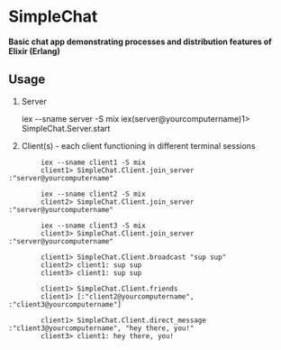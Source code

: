 # SimpleChat

**Basic chat app demonstrating processes and distribution features of Elixir (Erlang)**

## Usage

  1. Server

        iex --sname server -S mix
        iex(server@yourcomputername)1> SimpleChat.Server.start

  2. Client(s) - each client functioning in different terminal sessions
```
        iex --sname client1 -S mix
        client1> SimpleChat.Client.join_server :"server@yourcomputername"
        
        iex --sname client2 -S mix
        client2> SimpleChat.Client.join_server :"server@yourcomputername"
        
        iex --sname client3 -S mix
        client3> SimpleChat.Client.join_server :"server@yourcomputername"
        
        client1> SimpleChat.Client.broadcast "sup sup"
        client2> client1: sup sup
        client3> client1: sup sup
        
        client1> SimpleChat.Client.friends
        client1> [:"client2@yourcomputername", :"client3@yourcomputername"]
        
        client1> SimpleChat.Client.direct_message :"client3@yourcomputername", "hey there, you!"
        client3> client1: hey there, you!

```
